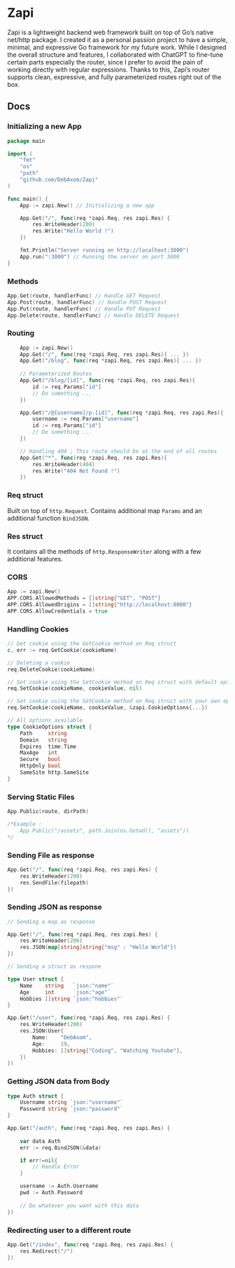 # Zapi
Zapi is a lightweight backend web framework built on top of Go’s native net/http package. I created it as a personal passion project to have a simple, minimal, and expressive Go framework for my future work. While I designed the overall structure and features, I collaborated with ChatGPT to fine-tune certain parts especially the router, since I prefer to avoid the pain of working directly with regular expressions. Thanks to this, Zapi’s router supports clean, expressive, and fully parameterized routes right out of the box.

## Docs

### Initializing a new App
```go
package main

import (
    "fmt"
    "os"
	"path"
    "github.com/DebAxom/Zapi"
)

func main() {
    App := zapi.New() // Initializing a new app

    App.Get("/", func(req *zapi.Req, res zapi.Res) {
		res.WriteHeader(200)
		res.Write("Hello World !")
	})

    fmt.Println("Server running on http://localhost:3000")
    App.run(":3000") // Running the server on port 3000
}
```

### Methods
```go
App.Get(route, handlerFunc) // Handle GET Request
App.Post(route, handlerFunc) // Handle POST Request
App.Put(route, handlerFunc) // Handle PUT Request
App.Delete(route, handlerFunc) // Handle DELETE Request
```

### Routing
```go
    App := zapi.New()
    App.Get("/", func(req *zapi.Req, res zapi.Res){ ... })
    App.Get("/blog", func(req *zapi.Req, res zapi.Res){ ... })
    
    // Parameterized Routes
    App.Get("/blog/[id]", func(req *zapi.Req, res zapi.Res){ 
        id := req.Params["id"]
        // Do something ...
    })

    App.Get("/@[username]/p-[id]", func(req *zapi.Req, res zapi.Res){ 
        username := req.Params["username"]
        id := req.Params["id"]
        // Do something ...
    })

    // Handling 404 ; This route should be at the end of all routes
    App.Get("*", func(req *zapi.Req, res zapi.Res){
        res.WriteHeader(404)
        res.Write("404 Not Found !")
    })
```

### Req struct
Built on top of `http.Request`. Contains additional map `Params` and an additional function `BindJSON`.

### Res struct
It contains all the methods of `http.ResponseWriter` along with a few additional features.

### CORS
```go
App := zapi.New()
APP.CORS.AllowedMethods = []string{"GET", "POST"}
APP.CORS.AllowedOrigins = []string{"http://localhost:8080"}
APP.CORS.AllowCredentials = true
```

### Handling Cookies
```go
// Get cookie using the GetCookie method on Req struct
c, err := req.GetCookie(cookieName)

// Deleting a cookie
req.DeleteCookie(cookieName)

// Set cookie using the SetCookie method on Req struct with default options
req.SetCookie(cookieName, cookieValue, nil)

// Set cookie using the SetCookie method on Req struct with your own options
req.SetCookie(cookieName, cookieValue, &zapi.CookieOptions{...})

// All options available
type CookieOptions struct {
    Path     string
	Domain   string
	Expires  time.Time
	MaxAge   int
	Secure   bool
	HttpOnly bool
	SameSite http.SameSite
}
```

### Serving Static Files
``` go
App.Public(route, dirPath)

/*Example :
    App.Public("/assets", path.Join(os.Getwd(), "assets"))
*/
```

### Sending File as response
```go
App.Get("/", func(req *zapi.Req, res zapi.Res) {
	res.WriteHeader(200)
	res.SendFile(filepath)
})
```

### Sending JSON as response
```go
// Sending a map as response

App.Get("/", func(req *zapi.Req, res zapi.Res) {
	res.WriteHeader(200)
	res.JSON(map[string]string{"msg" : "Hello World"})
})

// Sending a struct as respone

type User struct {
	Name    string   `json:"name"`
	Age     int      `json:"age"`
	Hobbies []string `json:"hobbies"`
}

App.Get("/user", func(req *zapi.Req, res zapi.Res) {
	res.WriteHeader(200)
	res.JSON(User{
		Name:    "DebAxom",
		Age:     19,
		Hobbies: []string{"Coding", "Watching Youtube"},
	})
})
```

### Getting JSON data from Body
```go
type Auth struct {
	Username string `json:"username"`
	Password string `json:"password"`
}

App.Get("/auth", func(req *zapi.Req, res zapi.Res) {
	
    var data Auth
    err := req.BindJSON(&data)

    if err!=nil{
        // Handle Error
    }

    username := Auth.Username
    pwd := Auth.Password
	
    // Do whatever you want with this data
})
```

### Redirecting user to a different route
```go
App.Get("/index", func(req *zapi.Req, res zapi.Res) {
	res.Redirect("/")
})
```